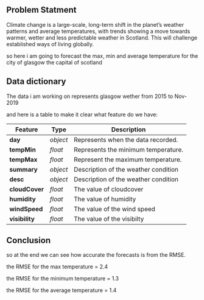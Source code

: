 ## Problem Statment

Climate change is a large-scale, long-term shift in the planet’s weather patterns and average temperatures, with trends showing a move towards warmer, wetter and less predictable weather in Scotland. This will challenge established ways of living globally.

so here i am going to forecast the max, min and average temperature for the city of glasgow the capital of scotland

## Data dictionary

The data i am working on represents glasgow wether from 2015 to Nov-2019

and here is a table to make it clear what feature do we have:

|Feature|Type|Description|
|---|---|---|
|**day**|*object*|Represents when the data recorded.| 
|**tempMin**|*float*|Represents the minimum temperature.|
|**tempMax**|*float*|Represent the maximum temperature.|
|**summary**|*object*|Description of the weather condition|
|**desc**|*object*|Description of the weather condition|
|**cloudCover**|*float*|The value of cloudcover|
|**humidity**|*float*|The value of humidity|
|**windSpeed**|*float*|The value of the wind speed|
|**visibility**|*float*|The value of the visibilty|

## Conclusion

so at the end we can see how accurate the forecasts is from the RMSE.

the RMSE for the max temperature = 2.4 

the RMSE for the minimum temperature = 1.3

the RMSE for the average temperature = 1.4

